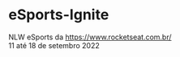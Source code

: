 # eSports-Ignite <br>
NLW eSports da https://www.rocketseat.com.br/ <br>
11 até 18 de setembro 2022
